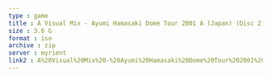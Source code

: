 ```yaml
---
type : game
title : A Visual Mix - Ayumi Hamasaki Dome Tour 2001 A (Japan) (Disc 2) (Alt)
size : 3.6 G
format : iso
archive : zip
server : myrient
link2 : A%20Visual%20Mix%20-%20Ayumi%20Hamasaki%20Dome%20Tour%202001%20A%20%28Japan%29%20%28Disc%202%29%20%28Alt%29
---
```

